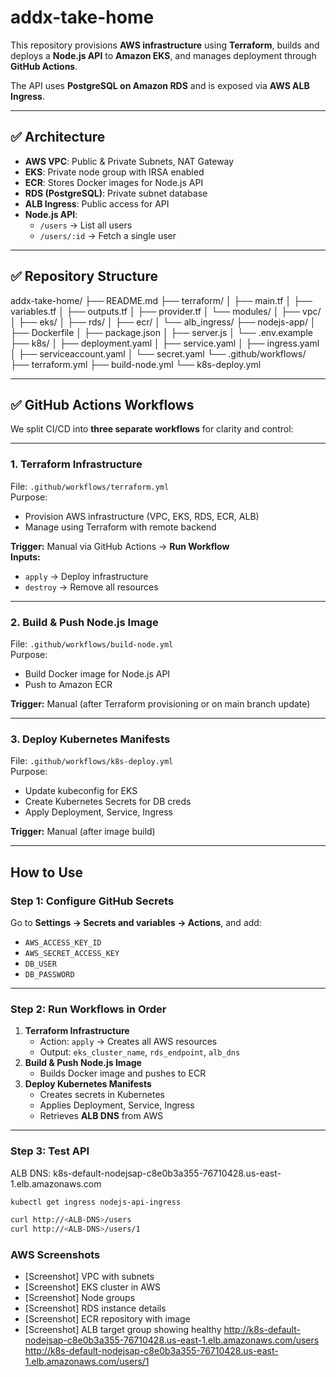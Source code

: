 # addx-take-home

This repository provisions **AWS infrastructure** using **Terraform**, builds and deploys a **Node.js API** to **Amazon EKS**, and manages deployment through **GitHub Actions**.

The API uses **PostgreSQL on Amazon RDS** and is exposed via **AWS ALB Ingress**.

---

## ✅ **Architecture**
- **AWS VPC**: Public & Private Subnets, NAT Gateway
- **EKS**: Private node group with IRSA enabled
- **ECR**: Stores Docker images for Node.js API
- **RDS (PostgreSQL)**: Private subnet database
- **ALB Ingress**: Public access for API
- **Node.js API**:
    - `/users` → List all users
    - `/users/:id` → Fetch a single user

---

## ✅ **Repository Structure**
addx-take-home/
├── README.md
├── terraform/
│ ├── main.tf
│ ├── variables.tf
│ ├── outputs.tf
│ ├── provider.tf
│ └── modules/
│ ├── vpc/
│ ├── eks/
│ ├── rds/
│ ├── ecr/
│ └── alb_ingress/
├── nodejs-app/
│ ├── Dockerfile
│ ├── package.json
│ ├── server.js
│ └── .env.example
├── k8s/
│ ├── deployment.yaml
│ ├── service.yaml
│ ├── ingress.yaml
│ ├── serviceaccount.yaml
│ └── secret.yaml
└── .github/workflows/
├── terraform.yml
├── build-node.yml
└── k8s-deploy.yml

---

## ✅ **GitHub Actions Workflows**
We split CI/CD into **three separate workflows** for clarity and control:

---

### **1. Terraform Infrastructure**
File: `.github/workflows/terraform.yml`  
Purpose:
- Provision AWS infrastructure (VPC, EKS, RDS, ECR, ALB)
- Manage using Terraform with remote backend

**Trigger:** Manual via GitHub Actions → **Run Workflow**  
**Inputs:**
- `apply` → Deploy infrastructure
- `destroy` → Remove all resources

---

### **2. Build & Push Node.js Image**
File: `.github/workflows/build-node.yml`  
Purpose:
- Build Docker image for Node.js API
- Push to Amazon ECR

**Trigger:** Manual (after Terraform provisioning or on main branch update)

---

### **3. Deploy Kubernetes Manifests**
File: `.github/workflows/k8s-deploy.yml`  
Purpose:
- Update kubeconfig for EKS
- Create Kubernetes Secrets for DB creds
- Apply Deployment, Service, Ingress

**Trigger:** Manual (after image build)

---

## **How to Use**
### **Step 1: Configure GitHub Secrets**
Go to **Settings → Secrets and variables → Actions**, and add:
- `AWS_ACCESS_KEY_ID`
- `AWS_SECRET_ACCESS_KEY`
- `DB_USER`
- `DB_PASSWORD`

---

### **Step 2: Run Workflows in Order**
1. **Terraform Infrastructure**
    - Action: `apply` → Creates all AWS resources
    - Output: `eks_cluster_name`, `rds_endpoint`, `alb_dns`
2. **Build & Push Node.js Image**
    - Builds Docker image and pushes to ECR
3. **Deploy Kubernetes Manifests**
    - Creates secrets in Kubernetes
    - Applies Deployment, Service, Ingress
    - Retrieves **ALB DNS** from AWS

---

### **Step 3: Test API**
ALB DNS: k8s-default-nodejsap-c8e0b3a355-76710428.us-east-1.elb.amazonaws.com

```bash
kubectl get ingress nodejs-api-ingress

curl http://<ALB-DNS>/users
curl http://<ALB-DNS>/users/1
```

### **AWS Screenshots**
- [Screenshot] VPC with subnets
- [Screenshot] EKS cluster in AWS
- [Screenshot] Node groups
- [Screenshot] RDS instance details
- [Screenshot] ECR repository with image
- [Screenshot] ALB target group showing healthy
  http://k8s-default-nodejsap-c8e0b3a355-76710428.us-east-1.elb.amazonaws.com/users
  http://k8s-default-nodejsap-c8e0b3a355-76710428.us-east-1.elb.amazonaws.com/users/1
